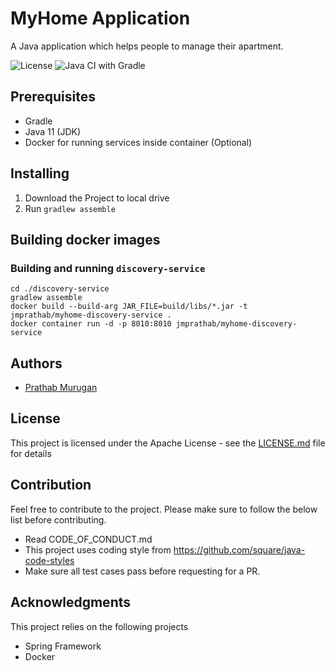 # MyHome Application

A Java application which helps people to manage their apartment.

![License](https://img.shields.io/badge/License-Apache%202.0-blue.svg)
![Java CI with Gradle](https://github.com/jmprathab/MyHome/workflows/Java%20CI%20with%20Gradle/badge.svg?branch=master&event=push)

## Prerequisites

* Gradle
* Java 11 (JDK)
* Docker for running services inside container (Optional)

## Installing

1. Download the Project to local drive
2. Run `gradlew assemble`

## Building docker images

### Building and running `discovery-service`

```shell
cd ./discovery-service
gradlew assemble
docker build --build-arg JAR_FILE=build/libs/*.jar -t jmprathab/myhome-discovery-service .
docker container run -d -p 8010:8010 jmprathab/myhome-discovery-service
```

## Authors

* [Prathab Murugan](https://github.com/jmprathab)

## License

This project is licensed under the Apache License - see the [LICENSE.md](LICENSE.md) file for details

## Contribution

Feel free to contribute to the project. Please make sure to follow the below list before contributing.

* Read CODE_OF_CONDUCT.md
* This project uses coding style from https://github.com/square/java-code-styles
* Make sure all test cases pass before requesting for a PR.

## Acknowledgments

This project relies on the following projects

* Spring Framework
* Docker
